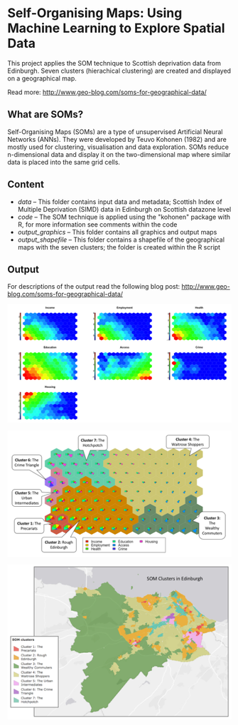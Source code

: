 # Self-Organising Maps: Using Machine Learning to Explore Spatial Data

This project applies the SOM technique to Scottish deprivation data from Edinburgh. Seven clusters (hierachical clustering) are created and displayed on a geographical map.

Read more: http://www.geo-blog.com/soms-for-geographical-data/

## What are SOMs?
Self-Organising Maps (SOMs) are a type of unsupervised Artificial Neural Networks (ANNs). They were developed by Teuvo Kohonen (1982) and are mostly used for clustering, visualisation and data exploration. SOMs reduce n-dimensional data and display it on the two-dimensional map where similar data is placed into the same grid cells.

## Content
- *data* – This folder contains input data and metadata; Scottish Index of Multiple Deprivation (SIMD) data in Edinburgh on Scottish datazone level
- *code* – The SOM technique is applied using the "kohonen" package with R, for more information see comments within the code
- *output_graphics* – This folder contains all graphics and output maps
- *output_shapefile* – This folder contains a shapefile of the geographical maps with the seven clusters; the folder is created within the R script

## Output
For descriptions of the output read the following blog post: http://www.geo-blog.com/soms-for-geographical-data/

![Heatmaps Graphic](output_graphics/heatmaps.png "SOMs")

![Cluster Graphic](output_graphics/clusters.png "Output")

![Edinburgh Map](output_graphics/output_map.png "Output")
